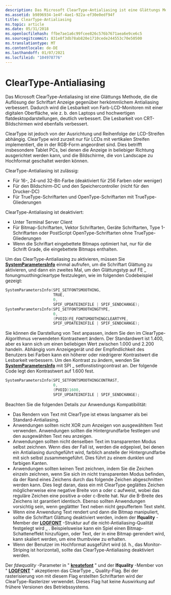 ```yaml
---
description: Das Microsoft ClearType-Antialiasing ist eine Glättungs Methode, die die Auflösung der Schriftart Anzeige gegenüber herkömmlichem Antialiasing verbessert.
ms.assetid: b9896934-1e4f-4ae1-922a-ef30e0edf94f
title: ClearType-Antialiasing
ms.topic: article
ms.date: 05/31/2018
ms.openlocfilehash: ffbe7ae1a6c99fcee826c576b7671aea6e9ce6c5
ms.sourcegitcommit: 831e8f3db78ab820e1710cede244553c70e50500
ms.translationtype: MT
ms.contentlocale: de-DE
ms.lasthandoff: 01/07/2021
ms.locfileid: "104978776"
---
```

# <a name="cleartype-antialiasing"></a>ClearType-Antialiasing

Das Microsoft ClearType-Antialiasing ist eine Glättungs Methode, die die Auflösung der Schriftart Anzeige gegenüber herkömmlichem Antialiasing verbessert. Dadurch wird die Lesbarkeit von Farb-LCD-Monitoren mit einer digitalen Oberfläche, wie z. b. den Laptops und hochwertigen flatdesktopdarstellungen, deutlich verbessert. Die Lesbarkeit von CRT-Bildschirmen wird ebenfalls verbessert.

ClearType ist jedoch von der Ausrichtung und Reihenfolge der LCD-Streifen abhängig. ClearType wird zurzeit nur für LCDs mit vertikalen Streifen implementiert, die in der RGB-Form angeordnet sind. Dies betrifft insbesondere Tablet PCs, bei denen die Anzeige in beliebiger Richtung ausgerichtet werden kann, und die Bildschirme, die von Landscape zu Hochformat geschaltet werden können.

ClearType-Antialiasing ist zulässig:

-   Für 16-, 24-und 32-Bit-Farbe (deaktiviert für 256 Farben oder weniger)
-   Für den Bildschirm-DC und den Speichercontroller (nicht für den Drucker-DC)
-   Für TrueType-Schriftarten und OpenType-Schriftarten mit TrueType-Gliederungen

ClearType-Antialiasing ist deaktiviert:

-   Unter Terminal Server Client
-   Für Bitmap-Schriftarten, Vektor Schriftarten, Geräte Schriftarten, Type 1-Schriftarten oder PostScript OpenType-Schriftarten ohne TrueType-Gliederungen
-   Wenn die Schriftart eingebettete Bitmaps optimiert hat, nur für die Schrift Grade, die eingebettete Bitmaps enthalten.

Um das ClearType-Antialiasing zu aktivieren, müssen Sie [**SystemParametersInfo**](/windows/win32/api/winuser/nf-winuser-systemparametersinfoa) einmal aufrufen, um die Schriftart Glättung zu aktivieren, und dann ein zweites Mal, um den Glättungstyp auf FE \_ fonungmuothingcleartype festzulegen, wie im folgenden Codebeispiel gezeigt:


```C++
SystemParametersInfo(SPI_SETFONTSMOOTHING,
                     TRUE,
                     0,
                     SPIF_UPDATEINIFILE | SPIF_SENDCHANGE);
SystemParametersInfo(SPI_SETFONTSMOOTHINGTYPE,
                     0,
                     (PVOID)FE_FONTSMOOTHINGCLEARTYPE,
                     SPIF_UPDATEINIFILE | SPIF_SENDCHANGE); 
```



Sie können die Darstellung von Text anpassen, indem Sie den im ClearType-Algorithmus verwendeten Kontrastwert ändern. Der Standardwert ist 1.400, aber es kann sich um einen beliebigen Wert zwischen 1.000 und 2.200 handeln. Abhängig vom Anzeigegerät und der Empfindlichkeit des Benutzers bei Farben kann ein höherer oder niedrigerer Kontrastwert die Lesbarkeit verbessern. Um den Kontrast zu ändern, wenden Sie [**SystemParametersInfo**](/windows/win32/api/winuser/nf-winuser-systemparametersinfoa) mit SPI \_ setfonstistingcontrast an. Der folgende Code legt den Kontrastwert auf 1.600 fest.


```C++
SystemParametersInfo(SPI_SETFONTSMOOTHINGCONTRAST,
                     0,
                     (PVOID)1600,
                     SPIF_UPDATEINIFILE | SPIF_SENDCHANGE); 
```



Beachten Sie die folgenden Details zur Anwendungs Kompatibilität:

-   Das Rendern von Text mit ClearType ist etwas langsamer als bei Standard-Antialiasing.
-   Anwendungen sollten nicht XOR zum Anzeigen von ausgewähltem Text verwenden. Anwendungen sollten die Hintergrundfarbe festlegen und den ausgewählten Text neu anzeigen.
-   Anwendungen sollten nicht denselben Text im transparenten Modus selbst zeichnen. Wenn dies der Fall ist, werden die edgepixel, bei denen ein Antialiasing durchgeführt wird, farblich anstelle der Hintergrundfarbe mit sich selbst zusammengeführt. Dies führt zu einem dunklen und farbigen Kanten.
-   Anwendungen sollten keinen Text zeichnen, indem Sie die Zeichen einzeln zeichnen, wenn Sie sich im nicht transparenten Modus befinden, da der Rand eines Zeichens durch das folgende Zeichen abgeschnitten werden kann. Dies liegt daran, dass ein mit ClearType geglättes Zeichen möglicherweise eine negative Breite von a oder c aufweist, wobei das reguläre Zeichen eine positive a-oder c-Breite hat. Nur die B-Breite des Zeichens ist garantiert identisch. Ebenso sollten Anwendungen vorsichtig sein, wenn geglättter Text neben nicht gepuffertem Text steht.
-   Wenn eine Anwendung Text rendert und dann die Bitmap manipuliert, sollte die Schriftart Glättung deaktiviert werden, indem der **lfquality** -Member der [**LOGFONT**](/windows/win32/api/wingdi/ns-wingdi-logfonta) -Struktur auf die nicht-Antialiasing-Qualität festgelegt wird \_ . Beispielsweise kann ein Spiel einen Bitmap-Schatteneffekt hinzufügen, oder Text, der in eine Bitmap gerendert wird, kann skaliert werden, um eine thumbview zu erhalten.
-   Wenn der Benutzer im Hochformat ausgeführt wird (d. h., das Monitor-Striping ist horizontal), sollte das ClearType-Antialiasing deaktiviert werden.

Der *fdwquality* -Parameter in " [**kreatefont**](/windows/desktop/api/Wingdi/nf-wingdi-createfonta) " und der **lfquality** -Member von " [**LOGFONT**](/windows/win32/api/wingdi/ns-wingdi-logfonta) " akzeptieren das ClearType \_ Quality-Flag. Bei der rasterisierung von mit diesem Flag erstellten Schriftarten wird der ClearType-Rasterizer verwendet. Dieses Flag hat keine Auswirkung auf frühere Versionen des Betriebssystems.

 

 
